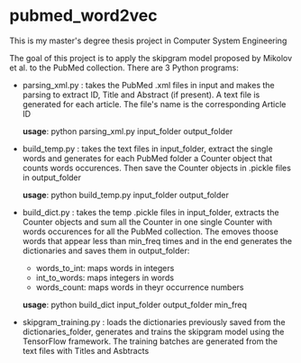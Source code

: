 # pubmed_word2vec
This is my master's degree thesis project in Computer System Engineering

The goal of this project is to apply the skipgram model proposed by Mikolov et al. to the PubMed collection. There are 3 Python programs:
  * parsing_xml.py : takes the PubMed .xml files in input and makes the parsing to extract ID, Title and Abstract (if present). A text file is generated for each article. The file's name is the corresponding Article ID
                    
    **usage**: python parsing_xml.py input_folder output_folder
                    
  * build_temp.py : takes the text files in input_folder, extract the single words and generates for each PubMed folder a Counter object that counts words occurences. Then save the Counter objects in .pickle files in output_folder

    **usage**: python build_temp.py input_folder output_folder

  * build_dict.py : takes the temp .pickle files in input_folder, extracts the Counter objects and sum all the Counter in one single Counter with words occurences for all the PubMed collection. The emoves thoose words that appear less than min_freq times and in the end generates the dictionaries and saves them in output_folder:
    * words_to_int: maps words in integers
    * int_to_words: maps integers in words
    * words_count: maps words in theyr occurrence numbers

    **usage**: python build_dict input_folder output_folder min_freq
    
  * skipgram_training.py : loads the dictionaries previously saved from the dictionaries_folder, generates and trains the skipgram model using the TensorFlow framework. The training batches are generated from the text files with Titles and Asbtracts
